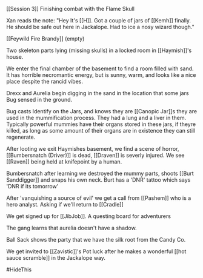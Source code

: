 [[Session 3]]
Finishing combat with the Flame Skull

Xan reads the note:
"Hey It's [[H]]. Got a couple of jars of [[Kemh]] finally. He should be safe out here in Jackalope. Had to ice a nosy wizard though."

[[Feywild Fire Brandy]] (empty)

Two skeleton parts lying (missing skulls) in a locked room in [[Haymish]]'s house.

We enter the final chamber of the basement to find a room filled with sand. It has horrible necromantic energy, but is sunny, warm, and looks like a nice place despite the rancid vibes.

Drexx and Aurelia begin digging in the sand in the location that some jars Bug sensed in the ground.

Bug casts Identify on the Jars, and knows they are [[Canopic Jar]]s they are used in the mummification process. They had a lung and a liver in them. Typically powerful mummies have their organs stored in these jars, if theyre killed, as long as some amount of their organs are in existence they can still regenerate.

After looting we exit Haymishes basement, we find a scene of horror, [[Bumbersnatch (Driver)]] is dead, [[Draven]] is severly injured. We see [[Raven]] being held at knifepoint by a human.  

Bumbersnatch after learning we destroyed the mummy parts, shoots [[Burt Sanddigger]] and snaps his own neck. Burt has a 'DNR' tattoo which says 'DNR if its tomorrow'

After 'vanquishing a source of evil' we get a call from [[Pashem]] who is a hero analyst. Asking if we'll return to [[Cradle]] 

We get signed up for [[JibJob]]. A questing board for adventurers 

The gang learns that aurelia doesn't have a shadow.

Ball Sack shows the party that we have the silk root from the Candy Co.

We get invited to [[Zavistic]]'s Pot luck after he makes a wonderful [[hot sauce scramble]] in the Jackalope way.





#HideThis 
